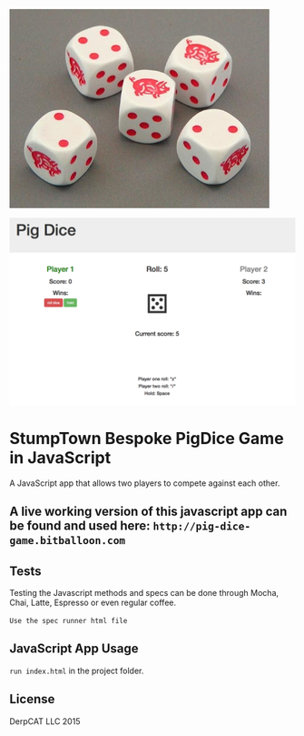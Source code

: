 
![alt tag](https://github.com/imanmafi/pigDice/blob/master/img/readmegraphic2.png)

![alt tag](https://github.com/imanmafi/pigDice/blob/master/img/readmegraphic.png)

# StumpTown Bespoke PigDice Game in JavaScript

A JavaScript app that allows two players to compete against each other. 

## A live working version of this javascript app can be found and used here: `http://pig-dice-game.bitballoon.com`

## Tests

Testing the Javascript methods and specs can be done through Mocha, Chai, Latte, Espresso or even regular coffee.

`Use the spec runner html file`

## JavaScript App Usage

`run index.html` in the project folder.

## License

DerpCAT LLC 2015